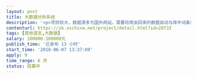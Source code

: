 ```yaml
---                
layout: post       
title: 大数据分析系统           
description: '<p>项目较大，数据源多为国外网站，需要将爬虫回来的数据自动与库中词条匹配，实现实时增长。需要生成复杂多样的关联图，希望专业公司进行开发</p><p>从数据接入到数据应用，我们需要【大数据分析系统】包括几大功能模块：</p><p>（1）爬虫系统</p><p>（2）数据处理、存储、计算系统</p><p>（3）数据人工智能分析、可视化系统</p><p>（4）外部接口</p><p>其中第（3）模块是核心，需要结合我们公司业务方向建设相关的数学模型，进行人工智能的自动分析。</p><p>爬虫系统可以从指定网站自动的进行信息的抓取，对数据库中的已有词条进行更新或新建，或者从全站按照关键词抓取信息，更新数据库中词条，爬虫搜集到的数据也需要存储到系统中。</p><p>数据库系统可以将公司现有资料分库录入系统，生成词条，词条之间相互关联，可以实现跳转，可视化查看；存储爬虫得到的数据。数据库中的词条或者数据源大多是国外的，例如美国，日本等，涉及到的人物或者其它词条会有多种语言的表达。</p><p>系统可以结合爬虫的数据、库中本来的数据按照一定内容生成词条自身的时间轴，多库之间词条的的关系图。系统需要与外部互联的接口，包括微信平台，天蝎系统，邮件营销平台，调查问卷分析平台。</p>'     
contenturl: https://zb.oschina.net/project/detail.html?id=20733      
tags: [其他语言,大数据]            
salary: 100000-100000元          
publish_time: '已发布 13 小时'         
start_time: '2018-06-07 13:37:09'           
apply: 9                   
time_range: 6 月              
status: 招募中                  
---                 
```

